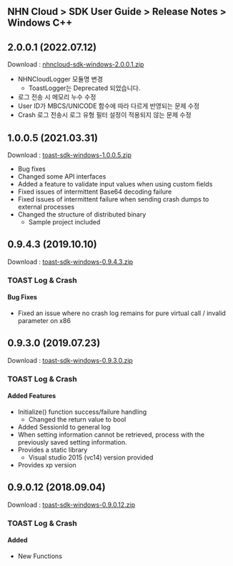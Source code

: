 ## NHN Cloud > SDK User Guide > Release Notes > Windows C++

## 2.0.0.1 (2022.07.12)
Download : [nhncloud-sdk-windows-2.0.0.1.zip](https://static.toastoven.net/toastcloud/sdk_download/toast/windows/2.0.0/nhncloud-sdk-windows-2.0.0.1.zip)
* NHNCloudLogger 모듈명 변경
	* ToastLogger는 Deprecated 되었습니다.
* 로그 전송 시 메모리 누수 수정
* User ID가 MBCS/UNICODE 함수에 따라 다르게 반영되는 문제 수정
* Crash 로그 전송시 로그 유형 필터 설정이 적용되지 않는 문제 수정

## 1.0.0.5 (2021.03.31)
Download : [toast-sdk-windows-1.0.0.5.zip](https://static.toastoven.net/toastcloud/sdk_download/toast/windows/1.0.0/toast-sdk-windows-1.0.0.5.zip)
* Bug fixes
* Changed some API interfaces
* Added a feature to validate input values when using custom fields
* Fixed issues of intermittent Base64 decoding failure
* Fixed issues of intermittent failure when sending crash dumps to external processes
* Changed the structure of distributed binary
	* Sample project included

## 0.9.4.3 (2019.10.10)
Download : [toast-sdk-windows-0.9.4.3.zip](https://static.toastoven.net/toastcloud/sdk_download/toast/windows/0.9.4/toast-sdk-windows-0.9.4.3.zip)


### TOAST Log & Crash

#### Bug Fixes

* Fixed an issue where no crash log remains for pure virtual call / invalid parameter on x86

## 0.9.3.0 (2019.07.23)
Download : [toast-sdk-windows-0.9.3.0.zip](https://static.toastoven.net/toastcloud/sdk_download/toast/windows/0.9.3/toast-sdk-windows-0.9.3.0.zip)

### TOAST Log & Crash

#### Added Features

* Initialize() function success/failure handling
	* Changed the return value to bool
* Added SessionId to general log
* When setting information cannot be retrieved, process with the previously saved setting information.
* Provides a static library
	* Visual studio 2015 (vc14) version provided
* Provides xp version

## 0.9.0.12 (2018.09.04)
Download : [toast-sdk-windows-0.9.0.12.zip](https://static.toastoven.net/toastcloud/sdk_download/toast/windows/0.9.0/toast-sdk-windows-0.9.0.12.zip)

### TOAST Log & Crash

#### Added

* New Functions

